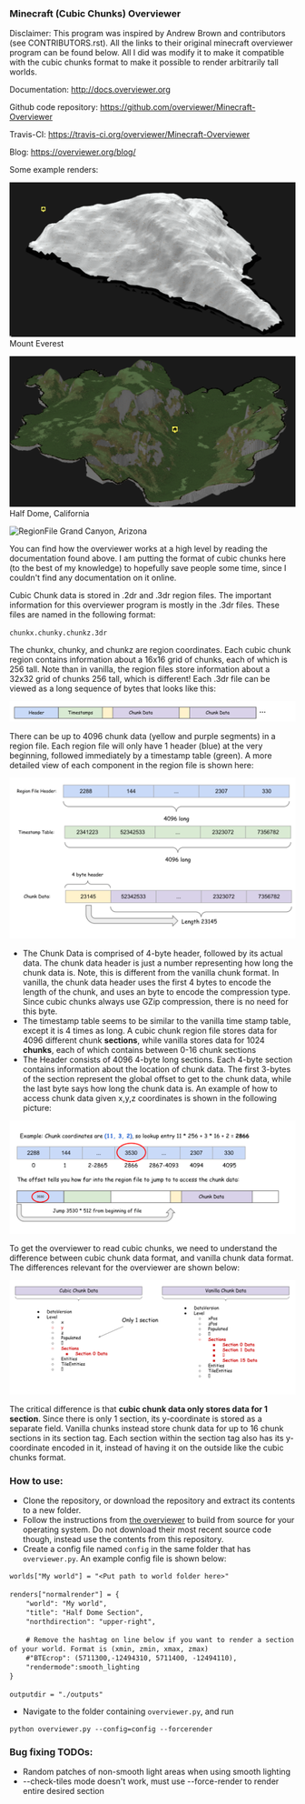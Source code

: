 ### Minecraft (Cubic Chunks) Overviewer 

Disclaimer: This program was inspired by Andrew Brown and contributors (see CONTRIBUTORS.rst). All the links to their original minecraft overviewer program can be found below. All I did was modify it to make it compatible with the cubic chunks format to make it possible to render arbitrarily tall worlds.

Documentation:
    http://docs.overviewer.org

Github code repository:
    https://github.com/overviewer/Minecraft-Overviewer

Travis-CI:
    https://travis-ci.org/overviewer/Minecraft-Overviewer

Blog:
    https://overviewer.org/blog/


Some example renders:

![RegionFile](./pictures/everest.png)
Mount Everest

![RegionFile](./pictures/halfdome.png)
Half Dome, California

![RegionFile](./pictures/grand_canyon.png)
Grand Canyon, Arizona

You can find how the overviewer works at a high level by reading the documentation found above. I am putting the format of cubic chunks here (to the best of my knowledge) to hopefully save people some time, since I couldn't find any documentation on it online.

Cubic Chunk data is stored in .2dr and .3dr region files. The important information for this overviewer program is mostly in the .3dr files. These files are named in the following format:

`chunkx.chunky.chunkz.3dr`

The chunkx, chunky, and chunkz are region coordinates. Each cubic chunk region contains information about a 16x16 grid of chunks, each of which is 256 tall. Note than in vanilla, the region files store information about a 32x32 grid of chunks 256 tall, which is different! Each .3dr file can be viewed as a long sequence of bytes that looks like this:

![RegionFile](./pictures/RegionFile.svg)

There can be up to 4096 chunk data (yellow and purple segments) in a region file. Each region file will only have 1 header (blue) at the very beginning, followed immediately by a timestamp table (green). A more detailed view of each component in the region file is shown here:

![Lookup](./pictures/RegionFileSections.svg)

* The Chunk Data is comprised of 4-byte header, followed by its actual data. The chunk data header is just a number representing how long the chunk data is. Note, this is different from the vanilla chunk format. In vanilla, the chunk data header uses the first 4 bytes to encode the length of the chunk, and uses an byte to encode the compression type. Since cubic chunks always use GZip compression, there is no need for this byte.
* The timestamp table seems to be similar to the vanilla time stamp table, except it is 4 times as long. A cubic chunk region file stores data for 4096 different chunk **sections**, while vanilla stores data for 1024 **chunks**, each of which contains between 0-16 chunk sections
* The Header consists of 4096 4-byte long sections. Each 4-byte section contains information about the location of chunk data. The first 3-bytes of the section represent the global offset to get to the chunk data, while the last byte says how long the chunk data is. An example of how to access chunk data given x,y,z coordinates is shown in the following picture:

![Lookup](./pictures/Lookup.svg)

To get the overviewer to read cubic chunks, we need to understand the difference between cubic chunk data format, and vanilla chunk data format. The differences relevant for the overviewer are shown below:

![CubicvsVanilla](./pictures/VanillavsCubic.svg)

The critical difference is that **cubic chunk data only stores data for 1 section**. Since there is only 1 section, its y-coordinate is stored as a separate field. Vanilla chunks instead store chunk data for up to 16 chunk sections in its section tag. Each section within the section tag also has its y-coordinate encoded in it, instead of having it on the outside like the cubic chunks format.


### How to use:
* Clone the repository, or download the repository and extract its contents to a new folder.
* Follow the instructions from [the overviewer](http://docs.overviewer.org/en/latest/building/) to build from source for your operating system. Do not download their most recent source code though, instead use the contents from this repository. 
* Create a config file named `config` in the same folder that has `overviewer.py`. An example config file is shown below:

```
worlds["My world"] = "<Put path to world folder here>"

renders["normalrender"] = {
    "world": "My world",
    "title": "Half Dome Section",
    "northdirection": "upper-right",
    
    # Remove the hashtag on line below if you want to render a section of your world. Format is (xmin, zmin, xmax, zmax)
    #"BTEcrop": (5711300,-12494310, 5711400, -12494110),
    "rendermode":smooth_lighting
}

outputdir = "./outputs"
```
* Navigate to the folder containing `overviewer.py`, and run
```
python overviewer.py --config=config --forcerender
```

### Bug fixing TODOs:
* Random patches of non-smooth light areas when using smooth lighting
* --check-tiles mode doesn't work, must use --force-render to render entire desired section